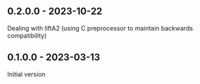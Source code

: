 ## 0.2.0.0 - 2023-10-22

Dealing with liftA2 (using C preprocessor to maintain backwards compatibility)

## 0.1.0.0 - 2023-03-13

Initial version
